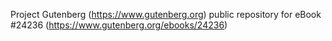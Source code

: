 Project Gutenberg (https://www.gutenberg.org) public repository for eBook #24236 (https://www.gutenberg.org/ebooks/24236)
